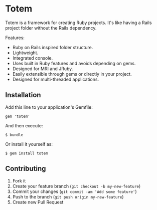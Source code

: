 # Totem

Totem is a framework for creating Ruby projects.
It's like having a Rails project folder without the Rails dependency.

Features:
- Ruby on Rails inspired folder structure.
- Lightweight.
- Integrated console.
- Uses built in Ruby features and avoids depending on gems.
- Designed for MRI and JRuby.
- Easily extensible through gems or directly in your project.
- Designed for multi-threaded applications.

## Installation

Add this line to your application's Gemfile:

    gem 'totem'

And then execute:

    $ bundle

Or install it yourself as:

    $ gem install totem

## Contributing

1. Fork it
2. Create your feature branch (`git checkout -b my-new-feature`)
3. Commit your changes (`git commit -am 'Add some feature'`)
4. Push to the branch (`git push origin my-new-feature`)
5. Create new Pull Request
